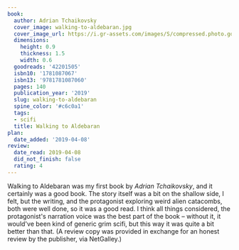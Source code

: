 ```yaml
---
book:
  author: Adrian Tchaikovsky
  cover_image: walking-to-aldebaran.jpg
  cover_image_url: https://i.gr-assets.com/images/S/compressed.photo.goodreads.com/books/1539510199l/42201505._SX98_.jpg
  dimensions:
    height: 0.9
    thickness: 1.5
    width: 0.6
  goodreads: '42201505'
  isbn10: '1781087067'
  isbn13: '9781781087060'
  pages: 140
  publication_year: '2019'
  slug: walking-to-aldebaran
  spine_color: '#c6c0a1'
  tags:
  - scifi
  title: Walking to Aldebaran
plan:
  date_added: '2019-04-08'
review:
  date_read: 2019-04-08
  did_not_finish: false
  rating: 4
---
```


Walking to Aldebaran was my first book by *Adrian Tchaikovsky*, and it certainly was a good book. The story itself was a bit on the shallow side, I felt, but the writing, and the protagonist exploring weird alien catacombs, both were well done, so it was a good read. I think all things considered, the protagonist's narration voice was the best part of the book – without it, it would've been kind of generic grim scifi, but this way it was quite a bit better than that. (A review copy was provided in exchange for an honest review by the publisher, via NetGalley.)

